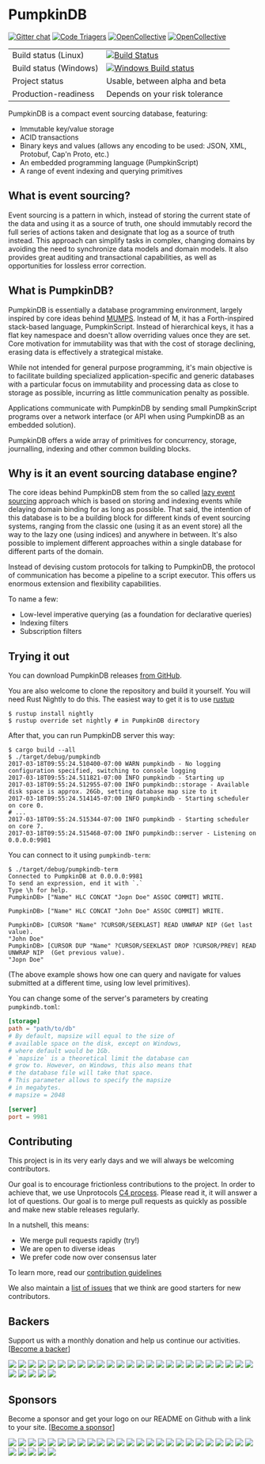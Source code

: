 # PumpkinDB


[![Gitter chat](https://badges.gitter.im/PumpkinDB.png)](https://gitter.im/PumpkinDB/Lobby)
[![Code Triagers](https://www.codetriage.com/pumpkindb/pumpkindb/badges/users.svg)](https://www.codetriage.com/pumpkindb/pumpkindb)
[![OpenCollective](https://opencollective.com/pumpkindb/backers/badge.svg)](#backers)
[![OpenCollective](https://opencollective.com/pumpkindb/sponsors/badge.svg)](#sponsors)

| | |
|-|-|
| Build status (Linux) | [![Build Status](https://travis-ci.org/PumpkinDB/PumpkinDB.svg?branch=master)](https://travis-ci.org/PumpkinDB/PumpkinDB) |
| Build status (Windows) | [![Windows Build status](https://ci.appveyor.com/api/projects/status/picau5286hr9ynl7?svg=true)](https://ci.appveyor.com/project/yrashk/pumpkindb) |
| Project status | Usable, between alpha and beta |
| Production-readiness | Depends on your risk tolerance |

PumpkinDB is a compact event sourcing database, featuring:

* Immutable key/value storage
* ACID transactions
* Binary keys and values (allows any encoding to be used: JSON, XML, Protobuf, Cap'n Proto, etc.)
* An embedded programming language (PumpkinScript)
* A range of event indexing and querying primitives

## What is event sourcing?

Event sourcing is a pattern in which, instead of storing the current state of
the data and using it as a source of truth, one should immutably record the full series of actions taken and designate that log as a source of truth instead. This approach can simplify tasks in complex, changing domains by avoiding the need to synchronize data models and domain models. It also provides
great auditing and transactional capabilities, as well as opportunities for lossless error correction.

## What is PumpkinDB?

PumpkinDB is essentially a database programming environment, largely inspired by core ideas behind [MUMPS](https://en.wikipedia.org/wiki/MUMPS). Instead of M,
it has a Forth-inspired stack-based language, PumpkinScript. Instead of hierarchical keys, it has a flat key namespace and doesn't allow overriding values once they are set.  Core motivation for immutability was that with the cost of storage declining, erasing data is effectively a strategical mistake.

While not intended for general purpose programming, it's main objective is to facilitate building specialized application-specific and generic databases with a particular focus on immutability and processing data as close to storage as possible, incurring as little communication penalty as possible.

Applications communicate with PumpkinDB by sending small PumpkinScript programs
over a network interface (or API when using PumpkinDB as an embedded solution).

PumpkinDB offers a wide array of primitives for concurrency, storage, journalling, indexing and other common building blocks.

## Why is it an event sourcing database engine?

The core ideas behind PumpkinDB stem from the so called
[lazy event sourcing](https://www.youtube.com/watch?v=aqv8d1pjmU8)
approach which is based on storing and indexing events while delaying domain
binding for as long as possible. That said, the intention of this database is to
be a building block for different kinds of event sourcing systems, ranging from
the classic one (using it as an event store) all the way to the lazy one (using
indices) and anywhere in between. It's also possible to implement different approaches within a single database for different parts of the domain.

Instead of devising custom protocols for talking to PumpkinDB, the protocol of communication has become a pipeline to a script executor. This offers us enormous extension and flexibility capabilities.

To name a few:

* Low-level imperative querying (as a foundation for declarative queries)
* Indexing filters
* Subscription filters


## Trying it out

You can download PumpkinDB releases [from GitHub](https://github.com/PumpkinDB/PumpkinDB/releases).

You are also welcome to clone the repository and build
it yourself. You will need Rust Nightly to do this. The easiest way to get it is to use
[rustup](https://www.rust-lang.org/en-US/install.html)

```shell
$ rustup install nightly
$ rustup override set nightly # in PumpkinDB directory
```

After that, you can run PumpkinDB server this way:

```shell
$ cargo build --all
$ ./target/debug/pumpkindb
2017-03-18T09:55:24.510400-07:00 WARN pumpkindb - No logging configuration specified, switching to console logging
2017-03-18T09:55:24.511821-07:00 INFO pumpkindb - Starting up
2017-03-18T09:55:24.512955-07:00 INFO pumpkindb::storage - Available disk space is approx. 26Gb, setting database map size to it
2017-03-18T09:55:24.514145-07:00 INFO pumpkindb - Starting scheduler on core 0.
# ...
2017-03-18T09:55:24.515344-07:00 INFO pumpkindb - Starting scheduler on core 7.
2017-03-18T09:55:24.515468-07:00 INFO pumpkindb::server - Listening on 0.0.0.0:9981
```

You can connect to it using `pumpkindb-term`:

```shell
$ ./target/debug/pumpkindb-term
Connected to PumpkinDB at 0.0.0.0:9981
To send an expression, end it with `.`
Type \h for help.
PumpkinDB> ["Name" HLC CONCAT "Jopn Doe" ASSOC COMMIT] WRITE.

PumpkinDB> ["Name" HLC CONCAT "John Doe" ASSOC COMMIT] WRITE.

PumpkinDB> [CURSOR "Name" ?CURSOR/SEEKLAST] READ UNWRAP NIP (Get last value).
"John Doe"
PumpkinDB> [CURSOR DUP "Name" ?CURSOR/SEEKLAST DROP ?CURSOR/PREV] READ UNWRAP NIP  (Get previous value).
"Jopn Doe"
```

(The above example shows how one can query and navigate for values submitted at a different time, using low level primitives).

You can change some of the server's parameters by creating `pumpkindb.toml`:

```toml
[storage]
path = "path/to/db"
# By default, mapsize will equal to the size of
# available space on the disk, except on Windows,
# where default would be 1Gb.
# `mapsize` is a theoretical limit the database can
# grow to. However, on Windows, this also means that
# the database file will take that space.
# This parameter allows to specify the mapsize
# in megabytes.
# mapsize = 2048

[server]
port = 9981
```

## Contributing

This project is in its very early days and we will always be welcoming
contributors.

Our goal is to encourage frictionless contributions to the project. In order to
achieve that, we use Unprotocols [C4 process](https://rfc.unprotocols.org/spec:1/C4).
Please read it, it will answer a lot of questions. Our goal is to merge pull requests
as quickly as possible and make new stable releases regularly.

In a nutshell, this means:

* We merge pull requests rapidly (try!)
* We are open to diverse ideas
* We prefer code now over consensus later

To learn more, read our [contribution guidelines](CONTRIBUTING.md)

We also maintain a [list of issues](https://github.com/PumpkinDB/PumpkinDB/issues?q=is%3Aissue+is%3Aopen+label%3AWhatCanIStartWith%3F) that we think are good starters for new
contributors.

## Backers

Support us with a monthly donation and help us continue our activities. [[Become a backer](https://opencollective.com/pumpkindb#backer)]

<a href="https://opencollective.com/pumpkindb/backer/0/website" target="_blank"><img src="https://opencollective.com/pumpkindb/backer/0/avatar.svg"></a>
<a href="https://opencollective.com/pumpkindb/backer/1/website" target="_blank"><img src="https://opencollective.com/pumpkindb/backer/1/avatar.svg"></a>
<a href="https://opencollective.com/pumpkindb/backer/2/website" target="_blank"><img src="https://opencollective.com/pumpkindb/backer/2/avatar.svg"></a>
<a href="https://opencollective.com/pumpkindb/backer/3/website" target="_blank"><img src="https://opencollective.com/pumpkindb/backer/3/avatar.svg"></a>
<a href="https://opencollective.com/pumpkindb/backer/4/website" target="_blank"><img src="https://opencollective.com/pumpkindb/backer/4/avatar.svg"></a>
<a href="https://opencollective.com/pumpkindb/backer/5/website" target="_blank"><img src="https://opencollective.com/pumpkindb/backer/5/avatar.svg"></a>
<a href="https://opencollective.com/pumpkindb/backer/6/website" target="_blank"><img src="https://opencollective.com/pumpkindb/backer/6/avatar.svg"></a>
<a href="https://opencollective.com/pumpkindb/backer/7/website" target="_blank"><img src="https://opencollective.com/pumpkindb/backer/7/avatar.svg"></a>
<a href="https://opencollective.com/pumpkindb/backer/8/website" target="_blank"><img src="https://opencollective.com/pumpkindb/backer/8/avatar.svg"></a>
<a href="https://opencollective.com/pumpkindb/backer/9/website" target="_blank"><img src="https://opencollective.com/pumpkindb/backer/9/avatar.svg"></a>
<a href="https://opencollective.com/pumpkindb/backer/10/website" target="_blank"><img src="https://opencollective.com/pumpkindb/backer/10/avatar.svg"></a>
<a href="https://opencollective.com/pumpkindb/backer/11/website" target="_blank"><img src="https://opencollective.com/pumpkindb/backer/11/avatar.svg"></a>
<a href="https://opencollective.com/pumpkindb/backer/12/website" target="_blank"><img src="https://opencollective.com/pumpkindb/backer/12/avatar.svg"></a>
<a href="https://opencollective.com/pumpkindb/backer/13/website" target="_blank"><img src="https://opencollective.com/pumpkindb/backer/13/avatar.svg"></a>
<a href="https://opencollective.com/pumpkindb/backer/14/website" target="_blank"><img src="https://opencollective.com/pumpkindb/backer/14/avatar.svg"></a>
<a href="https://opencollective.com/pumpkindb/backer/15/website" target="_blank"><img src="https://opencollective.com/pumpkindb/backer/15/avatar.svg"></a>
<a href="https://opencollective.com/pumpkindb/backer/16/website" target="_blank"><img src="https://opencollective.com/pumpkindb/backer/16/avatar.svg"></a>
<a href="https://opencollective.com/pumpkindb/backer/17/website" target="_blank"><img src="https://opencollective.com/pumpkindb/backer/17/avatar.svg"></a>
<a href="https://opencollective.com/pumpkindb/backer/18/website" target="_blank"><img src="https://opencollective.com/pumpkindb/backer/18/avatar.svg"></a>
<a href="https://opencollective.com/pumpkindb/backer/19/website" target="_blank"><img src="https://opencollective.com/pumpkindb/backer/19/avatar.svg"></a>
<a href="https://opencollective.com/pumpkindb/backer/20/website" target="_blank"><img src="https://opencollective.com/pumpkindb/backer/20/avatar.svg"></a>
<a href="https://opencollective.com/pumpkindb/backer/21/website" target="_blank"><img src="https://opencollective.com/pumpkindb/backer/21/avatar.svg"></a>
<a href="https://opencollective.com/pumpkindb/backer/22/website" target="_blank"><img src="https://opencollective.com/pumpkindb/backer/22/avatar.svg"></a>
<a href="https://opencollective.com/pumpkindb/backer/23/website" target="_blank"><img src="https://opencollective.com/pumpkindb/backer/23/avatar.svg"></a>
<a href="https://opencollective.com/pumpkindb/backer/24/website" target="_blank"><img src="https://opencollective.com/pumpkindb/backer/24/avatar.svg"></a>
<a href="https://opencollective.com/pumpkindb/backer/25/website" target="_blank"><img src="https://opencollective.com/pumpkindb/backer/25/avatar.svg"></a>
<a href="https://opencollective.com/pumpkindb/backer/26/website" target="_blank"><img src="https://opencollective.com/pumpkindb/backer/26/avatar.svg"></a>
<a href="https://opencollective.com/pumpkindb/backer/27/website" target="_blank"><img src="https://opencollective.com/pumpkindb/backer/27/avatar.svg"></a>
<a href="https://opencollective.com/pumpkindb/backer/28/website" target="_blank"><img src="https://opencollective.com/pumpkindb/backer/28/avatar.svg"></a>
<a href="https://opencollective.com/pumpkindb/backer/29/website" target="_blank"><img src="https://opencollective.com/pumpkindb/backer/29/avatar.svg"></a>

## Sponsors

Become a sponsor and get your logo on our README on Github with a link to your site. [[Become a sponsor](https://opencollective.com/pumpkindb#sponsor)]

<a href="https://opencollective.com/pumpkindb/sponsor/0/website" target="_blank"><img src="https://opencollective.com/pumpkindb/sponsor/0/avatar.svg"></a>
<a href="https://opencollective.com/pumpkindb/sponsor/1/website" target="_blank"><img src="https://opencollective.com/pumpkindb/sponsor/1/avatar.svg"></a>
<a href="https://opencollective.com/pumpkindb/sponsor/2/website" target="_blank"><img src="https://opencollective.com/pumpkindb/sponsor/2/avatar.svg"></a>
<a href="https://opencollective.com/pumpkindb/sponsor/3/website" target="_blank"><img src="https://opencollective.com/pumpkindb/sponsor/3/avatar.svg"></a>
<a href="https://opencollective.com/pumpkindb/sponsor/4/website" target="_blank"><img src="https://opencollective.com/pumpkindb/sponsor/4/avatar.svg"></a>
<a href="https://opencollective.com/pumpkindb/sponsor/5/website" target="_blank"><img src="https://opencollective.com/pumpkindb/sponsor/5/avatar.svg"></a>
<a href="https://opencollective.com/pumpkindb/sponsor/6/website" target="_blank"><img src="https://opencollective.com/pumpkindb/sponsor/6/avatar.svg"></a>
<a href="https://opencollective.com/pumpkindb/sponsor/7/website" target="_blank"><img src="https://opencollective.com/pumpkindb/sponsor/7/avatar.svg"></a>
<a href="https://opencollective.com/pumpkindb/sponsor/8/website" target="_blank"><img src="https://opencollective.com/pumpkindb/sponsor/8/avatar.svg"></a>
<a href="https://opencollective.com/pumpkindb/sponsor/9/website" target="_blank"><img src="https://opencollective.com/pumpkindb/sponsor/9/avatar.svg"></a>
<a href="https://opencollective.com/pumpkindb/sponsor/10/website" target="_blank"><img src="https://opencollective.com/pumpkindb/sponsor/10/avatar.svg"></a>
<a href="https://opencollective.com/pumpkindb/sponsor/11/website" target="_blank"><img src="https://opencollective.com/pumpkindb/sponsor/11/avatar.svg"></a>
<a href="https://opencollective.com/pumpkindb/sponsor/12/website" target="_blank"><img src="https://opencollective.com/pumpkindb/sponsor/12/avatar.svg"></a>
<a href="https://opencollective.com/pumpkindb/sponsor/13/website" target="_blank"><img src="https://opencollective.com/pumpkindb/sponsor/13/avatar.svg"></a>
<a href="https://opencollective.com/pumpkindb/sponsor/14/website" target="_blank"><img src="https://opencollective.com/pumpkindb/sponsor/14/avatar.svg"></a>
<a href="https://opencollective.com/pumpkindb/sponsor/15/website" target="_blank"><img src="https://opencollective.com/pumpkindb/sponsor/15/avatar.svg"></a>
<a href="https://opencollective.com/pumpkindb/sponsor/16/website" target="_blank"><img src="https://opencollective.com/pumpkindb/sponsor/16/avatar.svg"></a>
<a href="https://opencollective.com/pumpkindb/sponsor/17/website" target="_blank"><img src="https://opencollective.com/pumpkindb/sponsor/17/avatar.svg"></a>
<a href="https://opencollective.com/pumpkindb/sponsor/18/website" target="_blank"><img src="https://opencollective.com/pumpkindb/sponsor/18/avatar.svg"></a>
<a href="https://opencollective.com/pumpkindb/sponsor/19/website" target="_blank"><img src="https://opencollective.com/pumpkindb/sponsor/19/avatar.svg"></a>
<a href="https://opencollective.com/pumpkindb/sponsor/20/website" target="_blank"><img src="https://opencollective.com/pumpkindb/sponsor/20/avatar.svg"></a>
<a href="https://opencollective.com/pumpkindb/sponsor/21/website" target="_blank"><img src="https://opencollective.com/pumpkindb/sponsor/21/avatar.svg"></a>
<a href="https://opencollective.com/pumpkindb/sponsor/22/website" target="_blank"><img src="https://opencollective.com/pumpkindb/sponsor/22/avatar.svg"></a>
<a href="https://opencollective.com/pumpkindb/sponsor/23/website" target="_blank"><img src="https://opencollective.com/pumpkindb/sponsor/23/avatar.svg"></a>
<a href="https://opencollective.com/pumpkindb/sponsor/24/website" target="_blank"><img src="https://opencollective.com/pumpkindb/sponsor/24/avatar.svg"></a>
<a href="https://opencollective.com/pumpkindb/sponsor/25/website" target="_blank"><img src="https://opencollective.com/pumpkindb/sponsor/25/avatar.svg"></a>
<a href="https://opencollective.com/pumpkindb/sponsor/26/website" target="_blank"><img src="https://opencollective.com/pumpkindb/sponsor/26/avatar.svg"></a>
<a href="https://opencollective.com/pumpkindb/sponsor/27/website" target="_blank"><img src="https://opencollective.com/pumpkindb/sponsor/27/avatar.svg"></a>
<a href="https://opencollective.com/pumpkindb/sponsor/28/website" target="_blank"><img src="https://opencollective.com/pumpkindb/sponsor/28/avatar.svg"></a>
<a href="https://opencollective.com/pumpkindb/sponsor/29/website" target="_blank"><img src="https://opencollective.com/pumpkindb/sponsor/29/avatar.svg"></a>
